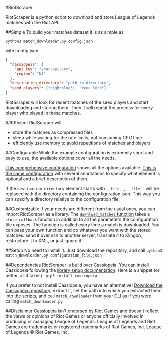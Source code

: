 #RiotScraper

RiotScraper is a python script to download and store League of Legends matches with the Riot API.

##Simple
To build your matches dataset it is as simple as 

```python3 match_downloader.py config.json```

with config.json
```json
{
  "cassiopeia": {
    "api_key": "your-api-key",
    "region": "NA"
  },
  "destination_directory": "path-to-directory",
  "seed_players": ["nightblue3", "feed l0rd"]
}
```

RiotScraper will look for recent matches of the seed players and start downloading and storing them. Then it will repeat the process for every player who played in those matches.

##Efficient
RiotScraper will

 - store the matches as compressed files
 - sleep while waiting for the rate limits, not consuming CPU time
 - efficiently use memory to avoid repetitions of matches and players

##Configurable
While the example configuration is extremely short and easy to use, the available options cover all the needs. 

[This comprehensive configuration](https://github.com/MakersF/RiotScraper/blob/master/match_downloader/configuration%5Bno%20annotations%5D.json) shows all the options available.
[This is the same configuration](https://github.com/MakersF/RiotScraper/blob/master/match_downloader/configuration.json) with several annotations to specify what element is optional and a brief description of them.

If the `destination_directory` element starts with `__file__`, `__file__` will be replaced with the directory containing the configuration json. This way you can specify a directory relative to the configuration file.

##Customizable
If your needs are different from the usual ones, you can import RiotScraper as a library.
The [`download_matches` function](https://github.com/MakersF/RiotScraper/blob/master/match_downloader/match_downloader.py#L25) takes a `store_callback` function in addition to all the parameters the configuration file exposes. The function is called every time a match is downloaded. You can pass your own function and do whatever you want with the stored matches: send it over ssh to another server, translate it to Klingon, restructure it to XML, or just ignore it. 

##Setup
No need to install it. Just download the repository, and call
`python3 match_downloader.py configuration_file.json`

##Dependencies
RiotScraper is build over [Cassiopeia](https://github.com/robrua/cassiopeia).
You can install Cassiopeia following the [library setup documentation](https://github.com/robrua/cassiopeia#setup).
Here is a snippet (or better, all it takes)
``` pip3 install cassiopeia```

If you prefer to not install Cassiopeia, you have an alternative!
[Download the Cassiopeia repository](https://github.com/robrua/cassiopeia/archive/master.zip), extract it, set the path into which you extracted them into [the scripts](https://github.com/MakersF/RiotScraper/tree/master/match_downloader/run_scripts), and call `match_downloader` from your CLI as if you were calling `match_downloader.py`

##Disclaimer
Cassiopeia isn't endorsed by Riot Games and doesn't reflect the views or opinions of Riot Games or anyone officially involved in producing or managing League of Legends. League of Legends and Riot Games are trademarks or registered trademarks of Riot Games, Inc. League of Legends © Riot Games, Inc.
